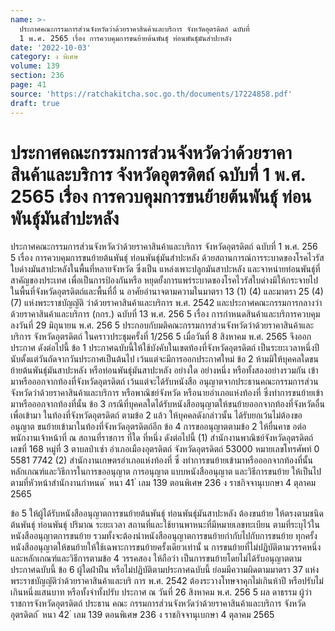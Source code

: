 ```yaml
---
name: >-
  ประกาศคณะกรรมการส่วนจังหวัดว่าด้วยราคาสินค้าและบริการ จังหวัดอุตรดิตถ์ ฉบับที่
  1 พ.ศ. 2565 เรื่อง การควบคุมการขนย้ายต้นพันธุ์ ท่อนพันธุ์มันสำปะหลัง
date: '2022-10-03'
category: ง พิเศษ
volume: 139
section: 236
page: 41
source: 'https://ratchakitcha.soc.go.th/documents/17224858.pdf'
draft: true
---
```


# ประกาศคณะกรรมการส่วนจังหวัดว่าด้วยราคาสินค้าและบริการ จังหวัดอุตรดิตถ์ ฉบับที่ 1 พ.ศ. 2565 เรื่อง การควบคุมการขนย้ายต้นพันธุ์ ท่อนพันธุ์มันสำปะหลัง

ประกาศคณะกรรมการส่วนจังหวัดว่าด้วยราคาสินค้าและบริการ จังหวัดอุตรดิตถ์ ฉบับที่ 1 พ.ศ. 256 5 เรื่อง การควบคุมการขนย้ายต้นพันธุ์ ท่อนพันธุ์มันสำปะหลัง ด้วยสถานการณ์การระบาดของโรคไวรัสใบด่างมันสาปะหลังในพื้นที่หลายจังหวัด ซึ่งเป็น แหล่งเพาะปลูกมันสาปะหลัง และจาหน่ายท่อนพันธุ์ที่สาคัญของประเทศ เพื่อเป็นการป้องกันหรือ หยุดยั้งการแพร่ระบาดของโรคไวรัสใบด่างมิให้กระจายไปในพื้นที่จังหวัดอุตรดิตถ์และพื้นที่อื่ น อาศัยอำนาจตามความในมาตรา 13 (1) (4) และมาตรา 25 (4) (7) แห่งพระราชบัญญัติ ว่าด้วยราคาสินค้าและบริการ พ.ศ. 2542 และประกาศคณะกรรมการกลางว่าด้วยราคาสินค้าและบริการ (กกร.) ฉบับที่ 13 พ.ศ. 256 5 เรื่อง การกำหนดสินค้าและบริการควบคุม ลงวันที่ 29 มิถุนายน พ.ศ. 256 5 ประกอบกับมติคณะกรรมการส่วนจังหวัดว่าด้วยราคาสินค้าและบริการ จังหวัดอุตรดิตถ์ ในคราวประชุมครั้งที่ 1/256 5 เมื่อวันที่ 8 สิงหาคม พ.ศ. 2565 จึงออกประกาศ ดังต่อไปนี้ ข้อ 1 ประกาศฉบับนี้ให้ใช้บังคับในเขตท้องที่จังหวัดอุตรดิตถ์ เป็นระยะเวลาหนึ่งปี นับตั้งแต่วันถัดจากวันประกาศเป็นต้นไป เว้นแต่จะมีการออกประกาศใหม่ ข้อ 2 ห้ามมิให้บุคคลใดขนย้ายต้นพันธุ์มันสาปะหลัง หรือท่อนพันธุ์มันสาปะหลัง อย่างใด อย่างหนึ่ง หรือทั้งสองอย่างรวมกัน เข้ามาหรือออกจากท้องที่จังหวัดอุตรดิตถ์ เว้นแต่จะได้รับหนังสือ อนุญาตจากประธานคณะกรรมการส่วนจังหวัดว่าด้วยราคาสินค้าและบริการ หรือพาณิชย์จังหวัด หรือนายอำเภอแห่งท้องที่ ซึ่งทำการขนย้ายเข้ามาหรือออกจากท้องที่นั้น ข้อ 3 กรณีที่บุคคลใดได้รับหนังสืออนุญาตให้ขนย้ายออกจากท้องที่จังหวัดอื่น เพื่อเข้ามา ในท้องที่จังหวัดอุตรดิตถ์ ตามข้อ 2 แล้ว ให้บุคคลดังกล่าวนั้น ได้รับยกเว้นไม่ต้องขออนุญาต ขนย้ายเข้ามาในท้องที่จังหวัดอุตรดิตถ์อีก ข้อ 4 การขออนุญาตตามข้อ 2 ให้ยื่นคาข อต่อพนักงานเจ้าหน้าที่ ณ สถานที่ราชการ ที่ใด ที่หนึ่ง ดังต่อไปนี้ (1) สำนักงานพาณิชย์จังหวัดอุตรดิตถ์ เลขที่ 168 หมู่ที่ 3 ตาบลป่าเซ่า อำเภอเมืองอุตรดิตถ์ จังหวัดอุตรดิตถ์ 53000 หมายเลขโทรศัพท์ 0 5581 7742 (2) สำนักงานเกษตรอำเภอแห่งท้องที่ ซึ่ งทำการขนย้ายเข้ามาหรือออกจากท้องที่นั้น หลักเกณฑ์และวิธีการในการขออนุญาต การอนุญาต แบบหนังสืออนุญาต และวิธีการขนย้าย ให้เป็นไปตามที่หัวหน้าสำนักงานกำหนด ้ หนา 41 ่ เลม 139 ตอนพิเศษ 236 ง ราชกิจจานุเบกษา 4 ตุลาคม 2565

ข้อ 5 ให้ผู้ได้รับหนังสืออนุญาตการขนย้ายต้นพันธุ์ ท่อนพันธุ์มันสาปะหลัง ต้องขนย้าย ให้ตรงตามชนิดต้นพันธุ์ ท่อนพันธุ์ ปริมาณ ระยะเวลา สถานที่และใช้ยานพาหนะที่มีหมายเลขทะเบียน ตามที่ระบุไว้ในหนังสืออนุญาตการขนย้าย รวมทั้งจะต้องนำหนังสืออนุญาตการขนย้ายกำกับไปกับการขนย้าย ทุกครั้ง หนังสืออนุญาตให้ขนย้ายให้ใช้เฉพาะการขนย้ายครั้งเดียวเท่านั้ น การขนย้ายที่ไม่ปฏิบัติตามวรรคหนึ่ง และหลักเกณฑ์และวิธีการตามข้อ 4 วรรคสอง ให้ถือว่า เป็นการขนย้ายโดยไม่ได้รับอนุญาตตามประกาศฉบับนี้ ข้อ 6 ผู้ใดฝ่าฝืน หรือไม่ปฏิบัติตามประกาศฉบับนี้ ย่อมมีความผิดตามมาตรา 37 แห่งพระราชบัญญัติว่าด้วยราคาสินค้าและบริ การ พ.ศ. 2542 ต้องระวางโทษจาคุกไม่เกินห้าปี หรือปรับไม่เกินหนึ่งแสนบาท หรือทั้งจำทั้งปรับ ประกาศ ณ วันที่ 26 สิงหาคม พ.ศ. 256 5 ผล ดาธรรม ผู้ว่าราชการจังหวัดอุตรดิตถ์ ประธาน คณะ กรรมการส่วนจังหวัดว่าด้วยราคาสินค้าและบริการ จังหวัดอุตรดิตถ์ ้ หนา 42 ่ เลม 139 ตอนพิเศษ 236 ง ราชกิจจานุเบกษา 4 ตุลาคม 2565
